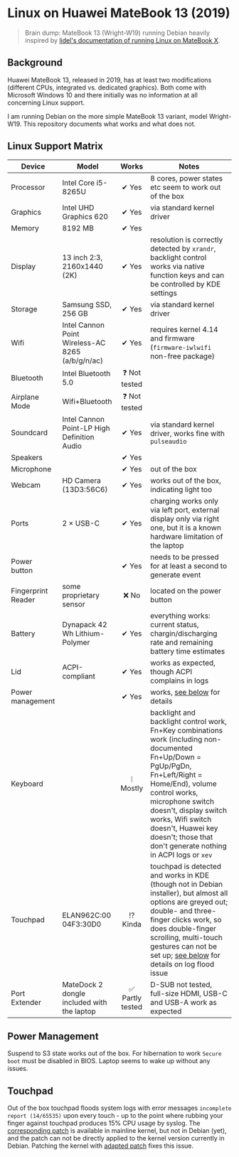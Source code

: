 # Linux on Huawei MateBook 13 (2019)

> Brain dump: MateBook 13 (Wright-W19) running Debian heavily inspired by [lidel's documentation of running Linux on MateBook X](https://github.com/lidel/linux-on-huawei-matebook-x-2017).

## Background

Huawei MateBook 13, released in 2019, has at least two modifications (different CPUs, integrated vs. dedicated graphics). Both come with Microsoft Windows 10 and there initially was no information at all concerning Linux support.

I am running Debian on the more simple MateBook 13 variant, model Wright-W19. This repository documents what works and what does not.

## Linux Support Matrix

| Device | Model |  Works | Notes |
| --- | --- |  :---: | --- |
| Processor | Intel Core i5-8265U | ✔ Yes | 8 cores, power states etc seem to work out of the box|
| Graphics | Intel UHD Graphics 620 | ✔ Yes | via standard kernel driver |
| Memory | 8192 MB | ✔ Yes |  |
| Display | 13 inch 2:3, 2160x1440 (2K) | ✔ Yes | resolution is correctly detected by `xrandr`, backlight control works via native function keys and can be controlled by KDE settings |
| Storage | Samsung SSD, 256 GB | ✔ Yes | via standard kernel driver |
| Wifi | Intel Cannon Point Wireless-AC 8265 (a/b/g/n/ac) | ✔ Yes | requires kernel 4.14 and firmware (`firmware-iwlwifi` non-free package) |
| Bluetooth | Intel Bluetooth 5.0| ❓ Not tested |  |
| Airplane Mode | Wifi+Bluetooth | ❓ Not tested |  |
| Soundcard  | Intel Cannon Point-LP High Definition Audio | ✔ Yes  | via standard kernel driver, works fine with `pulseaudio` |
| Speakers  |  | ✔ Yes |  |
| Microphone | | ✔ Yes | out of the box |
| Webcam | HD Camera (13D3:56C6) | ✔ Yes | works out of the box, indicating light too |
| Ports | 2 × USB-C | ✔ Yes | charging works only via left port, external display only via right one, but it is a known hardware limitation of the laptop |
| Power button |  | ✔ Yes | needs to be pressed for at least a second to generate event |
| Fingerprint Reader | some proprietary sensor | ❌ No | located on the power button  |
| Battery | Dynapack 42 Wh Lithium-Polymer | ✔ Yes | everything works: current status, chargin/discharging rate and remaining battery time estimates |
| Lid | ACPI-compliant |  ✔ Yes | works as expected, though ACPI complains in logs |
| Power management | | ✔ Yes | works, [see below](#power-management) for details |
| Keyboard |  | ❕ Mostly | backlight and backlight control work, Fn+Key combinations work (including non-documented Fn+Up/Down = PgUp/PgDn, Fn+Left/Right = Home/End), volume control works, microphone switch doesn't, display switch works, Wifi switch doesn't, Huawei key doesn't; those that don't generate nothing in ACPI logs or `xev` |
| Touchpad | ELAN962C:00 04F3:30D0 | ⁉ Kinda | touchpad is detected and works in KDE (though not in Debian installer), but almost all options are greyed out; double- and three-finger clicks work, so does double-finger scrolling, multi-touch gestures can not be set up; [see below](#touchpad) for details on log flood issue |
| Port Extender | MateDock 2 dongle included with the laptop | ✅ Partly tested | D-SUB not tested, full-size HDMI, USB-C and USB-A work as expected |

## Power Management

Suspend to S3 state works out of the box. For hibernation to work `Secure boot` must be disabled in BIOS. Laptop seems to wake up without any issues.

## Touchpad

Out of the box touchpad floods system logs with error messages `incomplete report (14/65535)` upon every touch - up to the point where rubbing your finger against touchpad produces 15% CPU usage by syslog. The [corresponding patch](https://patchwork.kernel.org/patch/10750063/) is available in mainline kernel, but not in Debian (yet), and the patch can not be directly applied to the kernel version currently in Debian. Patching the kernel with [adapted patch](elan-touchpad-oldkernel.patch) fixes this issue.
